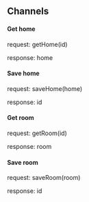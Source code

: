 ## Channels

#### Get home

request: getHome(id)

response: home

#### Save home

request: saveHome(home)

response: id

#### Get room

request: getRoom(id)

response: room

#### Save room

request: saveRoom(room)

response: id




